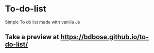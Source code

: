 # To-do-list
Simple To do list made with vanilla Js

## Take a preview at https://bdbose.github.io/to-do-list/

